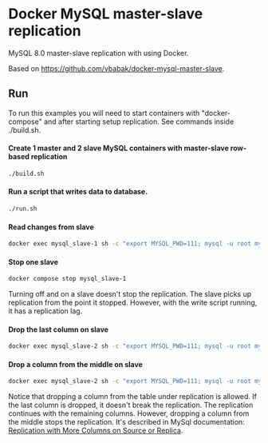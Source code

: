 Docker MySQL master-slave replication 
========================

MySQL 8.0 master-slave replication with using Docker. 

Based on https://github.com/vbabak/docker-mysql-master-slave.

## Run

To run this examples you will need to start containers with "docker-compose" 
and after starting setup replication. See commands inside ./build.sh. 

#### Create 1 master and 2 slave MySQL containers with master-slave row-based replication 

```bash
./build.sh
```

#### Run a script that writes data to database.

```bash
./run.sh
```

#### Read changes from slave

```bash
docker exec mysql_slave-1 sh -c "export MYSQL_PWD=111; mysql -u root mydb -e 'select count(*) from users \G'"
```

#### Stop one slave
```bash
docker compose stop mysql_slave-1
```

Turning off and on a slave doesn't stop the replication. The slave picks up replication from the point it stopped. However, with the write script running, it has a replication lag. 

#### Drop the last column on slave
```bash
docker exec mysql_slave-2 sh -c "export MYSQL_PWD=111; mysql -u root mydb -e 'ALTER TABLE users DROP COLUMN date_of_birth \G'"
```

#### Drop a column from the middle on slave
```bash
docker exec mysql_slave-2 sh -c "export MYSQL_PWD=111; mysql -u root mydb -e 'ALTER TABLE users DROP COLUMN email \G'"
```

Notice that dropping a column from the table under replication is allowed. If the last column is dropped, it doesn't break the replication. The replication continues with the remaining columns. However, dropping a column from the middle stops the replication. It's described in MySql documentation: [Replication with More Columns on Source or Replica](https://dev.mysql.com/doc/mysql-replication-excerpt/8.0/en/replication-features-more-columns.html).